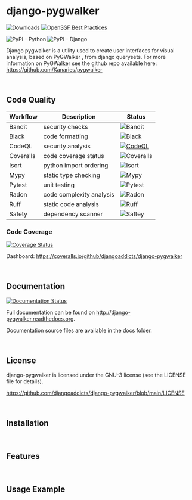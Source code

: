 # django-pygwalker
[![Downloads](https://static.pepy.tech/badge/django-pygwalker)](https://pepy.tech/project/django-pygwalker)
[![OpenSSF Best Practices](https://bestpractices.coreinfrastructure.org/projects/7516/badge)](https://bestpractices.coreinfrastructure.org/projects/7516)

![PyPI - Python](https://img.shields.io/pypi/pyversions/django-pygwalker)
![PyPI - Django](https://img.shields.io/pypi/djversions/django-pygwalker)

Django pygwalker is a utility used to create user interfaces for visual analysis, based on PyGWalker , from django querysets. 
For more information on PyGWalker see the github repo available here: https://github.com/Kanaries/pygwalker 

<br/>

## Code Quality
| Workflow | Description             | Status                                                                       |
|----------|-------------------------|------------------------------------------------------------------------------|
|Bandit|security checks|![Bandit](https://github.com/djangoaddicts/django-pygwalker/actions/workflows/bandit.yaml/badge.svg)|
|Black|code formatting|![Black](https://github.com/djangoaddicts/django-pygwalker/actions/workflows/black.yaml/badge.svg)|
|CodeQL|security analysis|[![CodeQL](https://github.com/djangoaddicts/django-pygwalker/actions/workflows/github-code-scanning/codeql/badge.svg)](https://github.com/djangoaddicts/django-pygwalker/actions/workflows/github-code-scanning/codeql)|
|Coveralls|code coverage status|![Coveralls](https://github.com/djangoaddicts/django-pygwalker/actions/workflows/coveralls.yaml/badge.svg)|
|Isort|python import ordering|![Isort](https://github.com/djangoaddicts/django-pygwalker/actions/workflows/isort.yaml/badge.svg)|
|Mypy|static type checking|![Mypy](https://github.com/djangoaddicts/django-pygwalker/actions/workflows/mypy.yaml/badge.svg)|
|Pytest|unit testing|![Pytest](https://github.com/djangoaddicts/django-pygwalker/actions/workflows/pytest.yaml/badge.svg)|
|Radon|code complexity analysis|![Radon](https://github.com/djangoaddicts/django-pygwalker/actions/workflows/radon.yaml/badge.svg)|
|Ruff|static code analysis|![Ruff](https://github.com/djangoaddicts/django-pygwalker/actions/workflows/ruff.yaml/badge.svg)|
|Safety|dependency scanner|![Saftey](https://github.com/djangoaddicts/django-pygwalker/actions/workflows/safety.yaml/badge.svg)|

### Code Coverage 
[![Coverage Status](https://coveralls.io/repos/github/djangoaddicts/django-pygwalker/badge.svg)](https://coveralls.io/github/djangoaddicts/django-pygwalker)

Dashboard:
https://coveralls.io/github/djangoaddicts/django-pygwalker

<br/>

## Documentation
[![Documentation Status](https://readthedocs.org/projects/django-pygwalker/badge/?version=latest)](https://django-pygwalker.readthedocs.io/en/latest/?badge=latest)

Full documentation can be found on http://django-pygwalker.readthedocs.org. 

Documentation source files are available in the docs folder.


<br/>

## License
django-pygwalker is licensed under the GNU-3 license (see the LICENSE file for details).

https://github.com/djangoaddicts/django-pygwalker/blob/main/LICENSE


<br/>

## Installation 


<br/>

## Features


<br/>

## Usage Example
